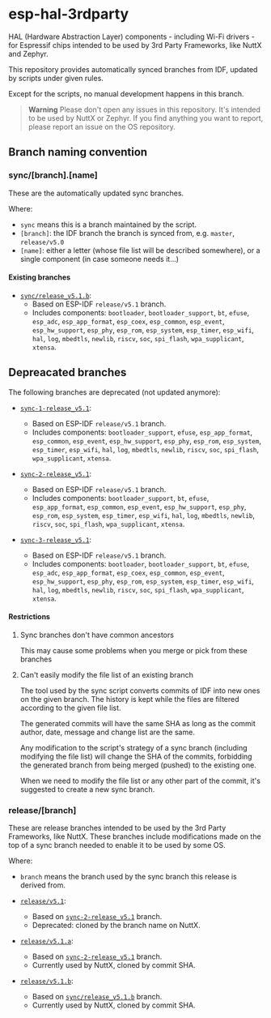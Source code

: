 # esp-hal-3rdparty

HAL (Hardware Abstraction Layer) components - including Wi-Fi drivers - for Espressif chips intended to be used by 3rd Party Frameworks, like NuttX and Zephyr.

This repository provides automatically synced branches from IDF, updated by scripts under given rules.

Except for the scripts, no manual development happens in this branch.

> **Warning**
> Please don't open any issues in this repository. It's intended to be used by NuttX or Zephyr.
> If you find anything you want to report, please report an issue on the OS repository.

## Branch naming convention

### sync/[branch].[name]

These are the automatically updated sync branches.

Where:

- `sync` means this is a branch maintained by the script.
- `[branch]`: the IDF branch the branch is synced from, e.g. `master`, `release/v5.0`
- `[name]`: either a letter (whose file list will be described somewhere), or a single component (in case someone needs it...)

#### Existing branches

- [`sync/release_v5.1.b`](../../tree/sync/release_v5.1.b):
    - Based on ESP-IDF `release/v5.1` branch.
    - Includes components: `bootloader`, `bootloader_support`, `bt`, `efuse`, `esp_adc`,
    `esp_app_format`, `esp_coex`, `esp_common`, `esp_event`, `esp_hw_support`, `esp_phy`,
    `esp_rom`, `esp_system`, `esp_timer`, `esp_wifi`, `hal`, `log`, `mbedtls`, `newlib`, `riscv`,
    `soc`, `spi_flash`, `wpa_supplicant`, `xtensa`.

## Depreacated branches

The following branches are deprecated (not updated anymore):

- [`sync-1-release_v5.1`](../../tree/sync-1-release_v5.1):
    - Based on ESP-IDF `release/v5.1` branch.
    - Includes components: `bootloader_support`, `efuse`, `esp_app_format`, `esp_common`,
    `esp_event`, `esp_hw_support`, `esp_phy`, `esp_rom`, `esp_system`, `esp_timer`, `esp_wifi`,
    `hal`, `log`, `mbedtls`, `newlib`, `riscv`, `soc`, `spi_flash`, `wpa_supplicant`, `xtensa`.

- [`sync-2-release_v5.1`](../../tree/sync-2-release_v5.1):
    - Based on ESP-IDF `release/v5.1` branch.
    - Includes components: `bootloader_support`, `bt`, `efuse`, `esp_app_format`, `esp_common`,
    `esp_event`, `esp_hw_support`, `esp_phy`, `esp_rom`, `esp_system`, `esp_timer`, `esp_wifi`,
    `hal`, `log`, `mbedtls`, `newlib`, `riscv`, `soc`, `spi_flash`, `wpa_supplicant`, `xtensa`.

- [`sync-3-release_v5.1`](../../tree/sync-3-release_v5.1):
    - Based on ESP-IDF `release/v5.1` branch.
    - Includes components: `bootloader`, `bootloader_support`, `bt`, `efuse`, `esp_adc`,
    `esp_app_format`, `esp_coex`, `esp_common`, `esp_event`, `esp_hw_support`, `esp_phy`,
    `esp_rom`, `esp_system`, `esp_timer`, `esp_wifi`, `hal`, `log`, `mbedtls`, `newlib`, `riscv`,
    `soc`, `spi_flash`, `wpa_supplicant`, `xtensa`.

#### Restrictions

1. Sync branches don't have common ancestors

   This may cause some problems when you merge or pick from these branches

2. Can't easily modify the file list of an existing branch

   The tool used by the sync script converts commits of IDF into new ones on the given branch. The history is kept while the files are filtered according to the given file list.

   The generated commits will have the same SHA as long as the commit author, date, message and change list are the same.

   Any modification to the script's strategy of a sync branch (including modifying the file list) will change the SHA of the commits, forbidding the generated branch from being merged (pushed) to the existing one.

   When we need to modify the file list or any other part of the commit, it's suggested to create a new sync branch.

### release/[branch]

These are release branches intended to be used by the 3rd Party Frameworks, like NuttX. These branches include modifications made on the top of a sync branch needed to enable it to be used by some OS.

Where:
- `branch` means the branch used by the sync branch this release is derived from.

- [`release/v5.1`](../../tree/release/v5.1):
    - Based on [`sync-2-release_v5.1`](../../tree/sync-2-release_v5.1) branch.
    - Deprecated: cloned by the branch name on NuttX.
- [`release/v5.1.a`](../../tree/release/v5.1.a):
    - Based on [`sync-2-release_v5.1`](../../tree/sync-2-release_v5.1) branch.
    - Currently used by NuttX, cloned by commit SHA.
- [`release/v5.1.b`](../../tree/release/v5.1.b):
    - Based on [`sync/release_v5.1.b`](../../tree/sync/release_v5.1.b) branch.
    - Currently used by NuttX, cloned by commit SHA.
